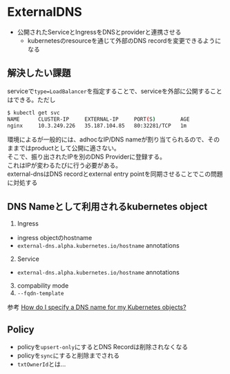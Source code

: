 # ExternalDNS

* 公開されたServiceとIngressをDNSとproviderと連携させる
  * kubernetesのresourceを通じて外部のDNS recordを変更できるようになる

## 解決したい課題

serviceで`type=LoadBalancer`を指定することで、serviceを外部に公開することはできる。ただし

```sh
$ kubectl get svc
NAME      CLUSTER-IP     EXTERNAL-IP     PORT(S)        AGE
nginx     10.3.249.226   35.187.104.85   80:32281/TCP   1m
```

環境によるが一般的には、adhocなIP/DNS nameが割り当てられるので、そのままではproductとして公開に適さない。  
そこで、振り出されたIPを別のDNS Providerに登録する。  
これはIPが変わるたびに行う必要がある。  
external-dnsはDNS recordとexternal entry pointを同期させることでこの問題に対処する


## DNS Nameとして利用されるkubernetes object

1. Ingress
  * ingress objectのhostname
  * `external-dns.alpha.kubernetes.io/hostname` annotations

2. Service
  * `external-dns.alpha.kubernetes.io/hostname` annotations

3. compability mode
4. `--fqdn-template`


参考 [How do I specify a DNS name for my Kubernetes objects?](https://kubernetes-sigs.github.io/external-dns/v0.14.2/faq/#how-do-i-specify-a-dns-name-for-my-kubernetes-objects)


## Policy

* policyを`upsert-only`にするとDNS Recordは削除されなくなる
* policyを`sync`にすると削除までされる
* `txtOwnerId`とは...
